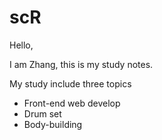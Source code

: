 # scR
Hello,

I am Zhang, this is my study notes.

My study include three topics

- Front-end web develop
- Drum set
- Body-building